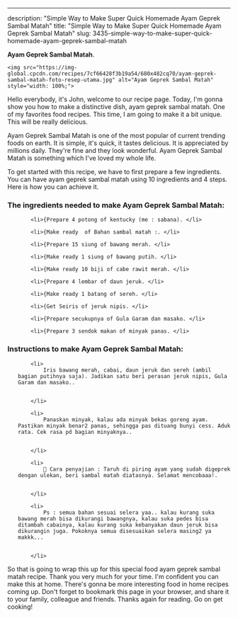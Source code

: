 ---
description: "Simple Way to Make Super Quick Homemade Ayam Geprek Sambal Matah"
title: "Simple Way to Make Super Quick Homemade Ayam Geprek Sambal Matah"
slug: 3435-simple-way-to-make-super-quick-homemade-ayam-geprek-sambal-matah

<p>
	<strong>Ayam Geprek Sambal Matah</strong>. 
	
</p>
<p>
	
	<img src="https://img-global.cpcdn.com/recipes/7cf66428f3b19a54/680x482cq70/ayam-geprek-sambal-matah-foto-resep-utama.jpg" alt="Ayam Geprek Sambal Matah" style="width: 100%;">
	
	
</p>
<p>
	Hello everybody, it's John, welcome to our recipe page. Today, I'm gonna show you how to make a distinctive dish, ayam geprek sambal matah. One of my favorites food recipes. This time, I am going to make it a bit unique. This will be really delicious.
</p>
	
<p>
	Ayam Geprek Sambal Matah is one of the most popular of current trending foods on earth. It is simple, it's quick, it tastes delicious. It is appreciated by millions daily. They're fine and they look wonderful. Ayam Geprek Sambal Matah is something which I've loved my whole life.
</p>
<p>
	
</p>

<p>
To get started with this recipe, we have to first prepare a few ingredients. You can have ayam geprek sambal matah using 10 ingredients and 4 steps. Here is how you can achieve it.
</p>

<h3>The ingredients needed to make Ayam Geprek Sambal Matah:</h3>

<ol>
	
		<li>{Prepare 4 potong of kentucky (me : sabana). </li>
	
		<li>{Make ready  of Bahan sambal matah :. </li>
	
		<li>{Prepare 15 siung of bawang merah. </li>
	
		<li>{Make ready 1 siung of bawang putih. </li>
	
		<li>{Make ready 10 biji of cabe rawit merah. </li>
	
		<li>{Prepare 4 lembar of daun jeruk. </li>
	
		<li>{Make ready 1 batang of sereh. </li>
	
		<li>{Get Seiris of jeruk nipis. </li>
	
		<li>{Prepare secukupnya of Gula Garam dan masako. </li>
	
		<li>{Prepare 3 sendok makan of minyak panas. </li>
	
</ol>
<p>
	
</p>

<h3>Instructions to make Ayam Geprek Sambal Matah:</h3>

<ol>
	
		<li>
			Iris bawang merah, cabai, daun jeruk dan sereh (ambil bagian putihnya saja). Jadikan satu beri perasan jeruk nipis, Gula Garam dan masako..
			
			
		</li>
	
		<li>
			Panaskan minyak, kalau ada minyak bekas goreng ayam. Pastikan minyak benar2 panas, sehingga pas dituang bunyi cess. Aduk rata. Cek rasa pd bagian minyaknya..
			
			
		</li>
	
		<li>
			🍛 Cara penyajian : Taruh di piring ayam yang sudah digeprek dengan ulekan, beri sambal matah diatasnya. Selamat mencobaaa!.
			
			
		</li>
	
		<li>
			Ps : semua bahan sesuai selera yaa.. kalau kurang suka bawang merah bisa dikurangi bawangnya, kalau suka pedes bisa ditambah cabainya, kalau kurang suka kebanyakan daun jeruk bisa dikurangin juga. Pokoknya semua disesuaikan selera masing2 ya makkk...
			
			
		</li>
	
</ol>

<p>
	
</p>

<p>
	So that is going to wrap this up for this special food ayam geprek sambal matah recipe. Thank you very much for your time. I'm confident you can make this at home. There's gonna be more interesting food in home recipes coming up. Don't forget to bookmark this page in your browser, and share it to your family, colleague and friends. Thanks again for reading. Go on get cooking!
</p>
